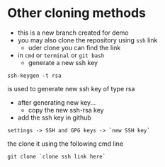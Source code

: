 # Other cloning methods
* this is a new branch created for demo
* you may also clone the repository using `ssh` link
  * uder clone you can find the link
* in `cmd` or `terminal` or `git bash`
  * generate a new ssh key
```
ssh-keygen -t rsa
```
is used to generate new ssh key of type rsa
* after generating new key...
  * copy the new ssh-rsa key
* add the ssh key in github
```
settings -> SSH and GPG keys -> `new SSH key`
```
the clone it using the following cmd line
```
git clone `clone ssh link here`
```
